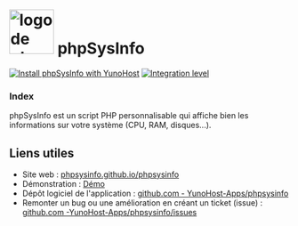 # <img src="/images/phpsysinfo_logo.png" height="80px" alt="logo de phpsysinfo"> phpSysInfo

[![Install phpSysInfo with YunoHost](https://install-app.yunohost.org/install-with-yunohost.png)](https://install-app.yunohost.org/?app=phpsysinfo) [![Integration level](https://dash.yunohost.org/integration/phpsysinfo.svg)](https://dash.yunohost.org/appci/app/phpsysinfo)

### Index

phpSysInfo est un script PHP personnalisable qui affiche bien les informations sur votre système (CPU, RAM, disques...).

## Liens utiles

+ Site web : [phpsysinfo.github.io/phpsysinfo](https://phpsysinfo.github.io/phpsysinfo/)
+ Démonstration : [Démo](https://phpsysinfo.github.io/phpsysinfo/demos.html)
+ Dépôt logiciel de l'application : [github.com - YunoHost-Apps/phpsysinfo](https://github.com/YunoHost-Apps/phpsysinfo_ynh)
+ Remonter un bug ou une amélioration en créant un ticket (issue) : [github.com -YunoHost-Apps/phpsysinfo/issues](https://github.com/YunoHost-Apps/phpsysinfo_ynh/issues)
